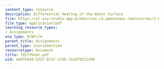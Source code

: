 ```yaml
---
content_type: resource
description: Differential Heating of the Water Surface
file: https://ol-ocw-studio-app-production.s3.amazonaws.com/courses/1-63-advanced-fluid-dynamics-of-the-environment-fall-2002/e6dfb416532787a7114b7a3af9212348_7diffheat.pdf
file_type: application/pdf
learning_resource_types:
- Assignments
ocw_type: OCWFile
parent_title: Assignments
parent_type: CourseSection
resourcetype: Document
title: 7diffheat.pdf
uid: e6dfb416-5327-87a7-114b-7a3af9212348
---
```

